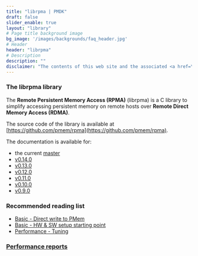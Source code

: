 ```yaml
---
title: "librpma | PMDK"
draft: false
slider_enable: true
layout: "library"
# Page title background image
bg_image: '/images/backgrounds/faq_header.jpg'
# Header
header: "librpma"
# Description
description: ""
disclaimer: "The contents of this web site and the associated <a href=\"https://github.com/pmem\">GitHub repositories</a> are BSD-licensed open source."
---
```


### The librpma library

The **Remote Persistent Memory Access (RPMA)** (librpma) is a C library to simplify accessing persistent memory on remote hosts over **Remote Direct Memory Access (RDMA)**.

The source code of the library is available at [https://github.com/pmem/rpma](https://github.com/pmem/rpma).

The documentation is available for:

* the current [master](manpages/master/librpma.7.html)
* [v0.14.0](manpages/v0.14.0/librpma.7.html)
* [v0.13.0](manpages/v0.13.0/librpma.7.html)
* [v0.12.0](manpages/v0.12.0/librpma.7.html)
* [v0.11.0](manpages/v0.11.0/librpma.7.html)
* [v0.10.0](manpages/v0.10.0/librpma.7.html)
* [v0.9.0](manpages/v0.9.0/librpma.7.html)

### Recommended reading list

* [Basic - Direct write to PMem](/rpma/documentation/basic-direct-write-to-pmem)
* [Basic - HW & SW setup starting point](/rpma/documentation/basic-hw_sw_setup_starting_point)
* [Performance - Tuning](/rpma/documentation/perf-tuning)

### [Performance reports](/rpma/reports)
